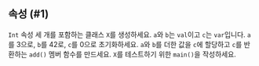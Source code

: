 ## 속성 (#1)

`Int` 속성 세 개를 포함하는 클래스 `X`를 생성하세요. `a`와 `b`는 `val`이고 `c`는 `var`입니다. `a`를 3으로, `b`를 42로, `c`를 0으로 초기화하세요. `a`와 `b`를 더한 값을 `c`에 할당하고 `c`를 반환하는 `add()` 멤버 함수를 만드세요. `X`를 테스트하기 위한 `main()`을 작성하세요.